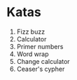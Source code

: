 # Katas

1. Fizz buzz
2. Calculator
3. Primer numbers
4. Word wrap
5. Change calculator
6. Ceaser's cypher
